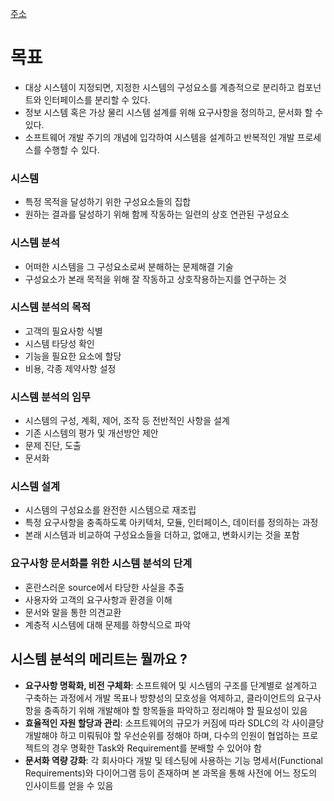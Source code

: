 [주소](https://stupendous-butterkase-226.notion.site/CSE3308-System-Analysis-Hands-on-class-introduction-1ac34e4a0840806a8f8ce56be8178abf)
# 목표
- 대상 시스템이 지정되면, 지정한 시스템의 구성요소를 계층적으로 분리하고 컴포넌트와 인터페이스를 분리할 수 있다.
- 정보 시스템 혹은 가상 물리 시스템 설계를 위해 요구사항을 정의하고, 문서화 할 수 있다.
- 소프트웨어 개발 주기의 개념에 입각하여 시스템을 설계하고 반복적인 개발 프로세스를 수행할 수 있다.
### 시스템
- 특정 목적을 달성하기 위한 구성요소들의 집합
- 원하는 결과를 달성하기 위해 함께 작동하는 일련의 상호 연관된 구성요소
### 시스템 분석
- 어떠한 시스템을 그 구성요소로써 분해하는 문제해결 기술
- 구성요소가 본래 목적을 위해 잘 작동하고 상호작용하는지를 연구하는 것
### 시스템 분석의 목적
- 고객의 필요사항 식별
- 시스템 타당성 확인
- 기능을 필요한 요소에 할당
- 비용, 각종 제약사항 설정
### 시스템 분석의 임무
- 시스템의 구성, 계획, 제어, 조작 등 전반적인 사항을 설계
- 기존 시스템의 평가 및 개선방안 제안
- 문제 진단, 도출
- 문서화
### 시스템 설계
- 시스템의 구성요소를 완전한 시스템으로 재조립
- 특정 요구사항을 충족하도록 아키텍처, 모듈, 인터페이스, 데이터를 정의하는 과정
- 본래 시스템과 비교하여 구성요소들을 더하고, 없애고, 변화시키는 것을 포함
### 요구사항 문서화를 위한 시스템 분석의 단계
- 혼란스러운 source에서 타당한 사실을 추출
- 사용자와 고객의 요구사항과 환경을 이해
- 문서와 말을 통한 의견교환
- 계층적 시스템에 대해 문제를 하향식으로 파악
## 시스템 분석의 메리트는 뭘까요 ?

- **요구사항 명확화, 비전 구체화**: 소프트웨어 및 시스템의 구조를 단계별로 설계하고 구축하는 과정에서 개발 목표나 방향성의 모호성을 억제하고, 클라이언트의 요구사항을 충족하기 위해 개발해야 할 항목들을 파악하고 정리해야 할 필요성이 있음
- **효율적인 자원 할당과 관리**: 소프트웨어의 규모가 커짐에 따라 SDLC의 각 사이클당 개발해야 하고 미뤄둬야 할 우선순위를 정해야 하며, 다수의 인원이 협업하는 프로젝트의 경우 명확한 Task와 Requirement를 분배할 수 있어야 함
- **문서화 역량 강화**: 각 회사마다 개발 및 테스팅에 사용하는 기능 명세서(Functional Requirements)와 다이어그램 등이 존재하며 본 과목을 통해 사전에 어느 정도의 인사이트를 얻을 수 있음